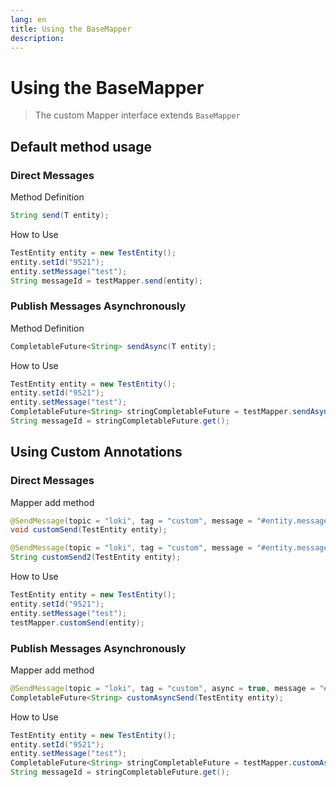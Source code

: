```yaml
---
lang: en
title: Using the BaseMapper
description: 
---
```

# Using the BaseMapper
> The custom Mapper interface extends `BaseMapper`

## Default method usage

### Direct Messages

Method Definition
```java
String send(T entity);
```
How to Use
```java
TestEntity entity = new TestEntity();
entity.setId("9521");
entity.setMessage("test");
String messageId = testMapper.send(entity);
```
### Publish Messages Asynchronously
Method Definition
```java
CompletableFuture<String> sendAsync(T entity);
```
How to Use
```java
TestEntity entity = new TestEntity();
entity.setId("9521");
entity.setMessage("test");
CompletableFuture<String> stringCompletableFuture = testMapper.sendAsync(entity);
String messageId = stringCompletableFuture.get();
```
## Using Custom Annotations

### Direct Messages

Mapper add method
```java
@SendMessage(topic = "loki", tag = "custom", message = "#entity.message", messageKey = "#entity.id")
void customSend(TestEntity entity);

@SendMessage(topic = "loki", tag = "custom", message = "#entity.message", messageKey = "#entity.id")
String customSend2(TestEntity entity);
```
How to Use
```java
TestEntity entity = new TestEntity();
entity.setId("9521");
entity.setMessage("test");
testMapper.customSend(entity);
```
### Publish Messages Asynchronously
Mapper add method
```java
@SendMessage(topic = "loki", tag = "custom", async = true, message = "#entity.message", messageKey = "#entity.id")
CompletableFuture<String> customAsyncSend(TestEntity entity);
```
How to Use
```java
TestEntity entity = new TestEntity();
entity.setId("9521");
entity.setMessage("test");
CompletableFuture<String> stringCompletableFuture = testMapper.customAsyncSend(entity);
String messageId = stringCompletableFuture.get();
```

